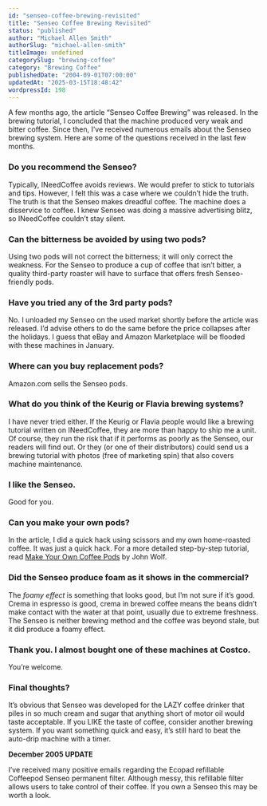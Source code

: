 ```yaml
---
id: "senseo-coffee-brewing-revisited"
title: "Senseo Coffee Brewing Revisited"
status: "published"
author: "Michael Allen Smith"
authorSlug: "michael-allen-smith"
titleImage: undefined
categorySlug: "brewing-coffee"
category: "Brewing Coffee"
publishedDate: "2004-09-01T07:00:00"
updatedAt: "2025-03-15T18:48:42"
wordpressId: 198
---
```


A few months ago, the article “Senseo Coffee Brewing” was released. In the brewing tutorial, I concluded that the machine produced very weak and bitter coffee. Since then, I’ve received numerous emails about the Senseo brewing system. Here are some of the questions received in the last few months.

### Do you recommend the Senseo?

Typically, INeedCoffee avoids reviews. We would prefer to stick to tutorials and tips. However, I felt this was a case where we couldn’t hide the truth. The truth is that the Senseo makes dreadful coffee. The machine does a disservice to coffee. I knew Senseo was doing a massive advertising blitz, so INeedCoffee couldn’t stay silent.

### Can the bitterness be avoided by using two pods?

Using two pods will not correct the bitterness; it will only correct the weakness. For the Senseo to produce a cup of coffee that isn’t bitter, a quality third-party roaster will have to surface that offers fresh Senseo-friendly pods.

### Have you tried any of the 3rd party pods?

No. I unloaded my Senseo on the used market shortly before the article was released. I’d advise others to do the same before the price collapses after the holidays. I guess that eBay and Amazon Marketplace will be flooded with these machines in January.

### Where can you buy replacement pods?

Amazon.com sells the Senseo pods.

### What do you think of the Keurig or Flavia brewing systems?

I have never tried either. If the Keurig or Flavia people would like a brewing tutorial written on INeedCoffee, they are more than happy to ship me a unit. Of course, they run the risk that if it performs as poorly as the Senseo, our readers will find out. Or they (or one of their distributors) could send us a brewing tutorial with photos (free of marketing spin) that also covers machine maintenance.

### I like the Senseo.

Good for you.

### Can you make your own pods?

In the article, I did a quick hack using scissors and my own home-roasted coffee. It was just a quick hack. For a more detailed step-by-step tutorial, read [Make Your Own Coffee Pods](/make-your-own-coffee-pods/) by John Wolf.

### Did the Senseo produce foam as it shows in the commercial?

The *foamy effect* is something that looks good, but I’m not sure if it’s good. Crema in espresso is good, crema in brewed coffee means the beans didn’t make contact with the water at that point, usually due to extreme freshness. The Senseo is neither brewing method and the coffee was beyond stale, but it did produce a foamy effect.

### Thank you. I almost bought one of these machines at Costco.

You’re welcome.

### Final thoughts?

It’s obvious that Senseo was developed for the LAZY coffee drinker that piles in so much cream and sugar that anything short of motor oil would taste acceptable. If you LIKE the taste of coffee, consider another brewing system. If you want something quick and easy, it’s still hard to beat the auto-drip machine with a timer.

**December 2005 UPDATE**

I’ve received many positive emails regarding the Ecopad refillable Coffeepod Senseo permanent filter. Although messy, this refillable filter allows users to take control of their coffee. If you own a Senseo this may be worth a look.
